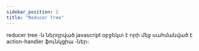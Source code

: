 ```yaml
---
sidebar_position: 2
title: "Reducer Tree"
---
```


reducer tree ֊ն ներդրված javascript օբջեկտ է որի մեջ սահմանված է action-handler ֆունկցիա ֊ներ։ 